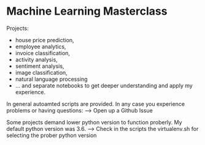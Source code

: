 # Machine Learning Masterclass

Projects:
- house price prediction,
- employee analytics,
- invoice classification,
- activity analysis,
- sentiment analysis,
- image classification,
- natural language processing
- ... and separate notebooks to get deeper understanding and apply my experience.


In general autoamted scripts are provided. In any case you experience problems or having questions:
--> Open up a Github Issue

Some projects demand lower python version to function proberly. My default python version was 3.6.
--> Check in the scripts the virtualenv.sh for selecting the prober python version
